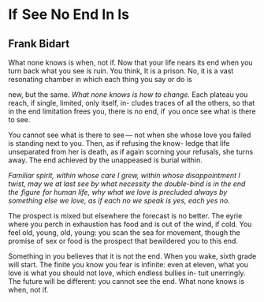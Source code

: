 # If  See No End In Is
## Frank Bidart
What none knows is when, not if.
Now that your life nears its end
when you turn back what you see
is ruin. You think, It is a prison. No,
it is a vast resonating chamber in
which each thing you say or do is

new, but the same. _What none knows is_
_how to change._ Each plateau you reach, if
single, limited, only itself, in-
cludes traces of  all the others, so that in the end
limitation frees you, there is no
end, if   you once see what is there to see.

You cannot see what is there to see —
not when she whose love you failed is
standing next to you. Then, as if refusing the know-
ledge that life unseparated from her is death, as if
again scorning your refusals, she turns away. The end
achieved by the unappeased is burial within.

_Familiar spirit, within whose care I grew, within_
_whose disappointment I twist, may we at last see_
_by what necessity the double-bind is in the end_
_the  figure  for human life, why what we love is_
_precluded always by something else we love, as if_
_each no we speak is yes, each yes no._

The prospect is mixed but elsewhere the forecast is no
better. The eyrie where you perch in
exhaustion has food and is out of  the wind, if
cold. You feel old, young, old, young: you scan the sea
for movement, though the promise of  sex or food is
the prospect that bewildered  you to this end.

Something in you believes that it is not the end.
When you wake, sixth grade will start. The finite you know
you fear is infinite: even at eleven, what you love is
what you should not love, which endless bullies in-
tuit unerringly. The future will be different: you cannot see
the end. What none knows is when, not if.